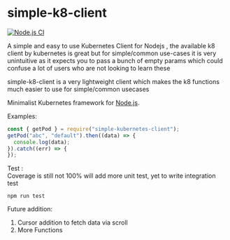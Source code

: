 # simple-k8-client
[![Node.js CI](https://github.com/srinchow/kubernetesClient/actions/workflows/node.yml/badge.svg)](https://github.com/srinchow/kubernetesClient/actions/workflows/node.yml)

A simple and easy to use Kubernetes Client for Nodejs , the available k8 client
by kubernetes is great but for simple/common use-cases it is very unintuitive as
it expects you to pass a bunch of empty params which could confuse a lot of
users who are not looking to learn these

simple-k8-client is a very lightweight client which makes the k8 functions much
easier to use for simple/common usecases

Minimalist Kubernetes framework for [Node.js](http://nodejs.org).

Examples:

```js
const { getPod } = require("simple-kubernetes-client");
getPod("abc", "default").then((data) => {
  console.log(data);
}).catch((err) => {
});
```

Test : <br> Coverage is still not 100% will add more unit test, yet to write
integration test

```
npm run test
```

Future addition:

1. Cursor addition to fetch data via scroll
2. More Functions
